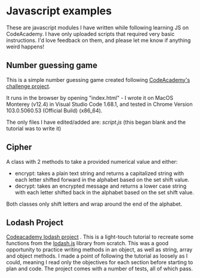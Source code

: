 # Javascript examples

These are javascript modules I have written while following learning JS on CodeAcademy. I have only uploaded scripts that required very basic instructions. I'd love feedback on them, and please let me know if anything weird happens!


## Number guessing game

This is a simple number guessing game created following [CodeAcademy's challenge project](https://www.codecademy.com/projects/practice/number-guesser-independent-practice).

It runs in the browser by opening "index.html" - I wrote it on MacOS Monterey (v12.4) in Visual Studio Code 1.68.1, and tested in Chrome Version 103.0.5060.53 (Official Build) (x86_64).

The only files I have edited/added are:
<em>script.js</em> (this began blank and the tutorial was to write it)

## Cipher
A class with 2 methods to take a provided numerical value and either:

- encrypt: takes a plain text string and returns a capitalized string with each letter shifted forward in the alphabet based on the set shift value.
- decrypt: takes an encrypted message and returns a lower case string with each letter shifted back in the alphabet based on the set shift value.

Both classes only shift letters and wrap around the end of the alphabet.

## Lodash Project
[Codeacademy lodash project](https://www.codecademy.com/projects/practice/lodash) . This is a light-touch tutorial to recreate some functions from the [lodash.js](https://lodash.com/docs/4.17.15) library from scratch. This was a good opportunity to practice writing methods in an object, as well as string, array and object methods. I made a point of following the tutorial as loosely as I could, meaning I read only the objectives for each section before starting to plan and code. The project comes with a number of tests, all of which pass.